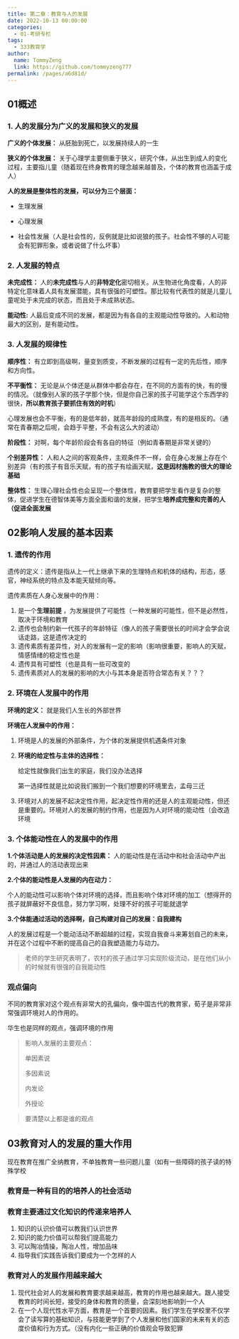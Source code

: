 ```yaml
---
title: 第二章：教育与人的发展
date: 2022-10-13 00:00:00
categories: 
  - 01-考研专栏
tags: 
  - 333教育学
author: 
  name: TommyZeng
  link: https://github.com/tommyzeng777
permalink: /pages/a6d81d/
---
```


## 01概述

### 1. 人的发展分为广义的发展和狭义的发展

**广义的个体发展：** 从胚胎到死亡，以发展持续人的一生

**狭义的个体发展：** 关于心理学主要侧重于狭义，研究个体，从出生到成人的变化过程，主要指儿童（随着现在终身教育的理念越来越普及，个体的教育也涵盖于成人）<!-- more -->



**人的发展是整体性的发展，可以分为三个层面：**

- 生理发展

- 心理发展

- 社会性发展（人是社会性的，反例就是比如说狼的孩子。社会性不够的人可能会有犯罪形象，或者说做了什么坏事）







### 2. 人发展的特点

**未完成性：** 人的**未完成性**与人的**非特定化**密切相关。从生物进化角度看，人的非特定化意味着人具有发展潜能，具有很强的可塑性。那比较有代表性的就是儿童儿童呢处于未完成的状态，而且处于未成熟状态。



**能动性:** 人最后变成不同的发展，都是因为有各自的主观能动性导致的。人和动物最大的区别，是有能动性。







### 3. 人发展的规律性

**顺序性：** 有立即到高级啊，量变到质变，不断发展的过程有一定的先后性，顺序和方向性。



**不平衡性：** 无论是从个体还是从群体中都会存在，在不同的方面有的快，有的慢的情况。（就像别人家的孩子学那个快，但是你自己家的孩子可能学这个东西学的很快，**所以教育孩子要抓住有效的时机**）

心理发展也会不平衡，有的是低年龄，就高年龄段的成熟度，有的是相反的。（通常在青春期之后呢，会趋于平整，不会有这么大的波动）



**阶段性：** 对啊，每个年龄阶段会有各自的特征（例如青春期是非常关键的）



**个别差异性：** 人和人之间的客观条件，主观条件不一样，会在身心发展上存在个别差异（有的孩子有音乐天赋，有的孩子有绘画天赋，**这是因材施教的很大的理论基础**



**整体性：** 生理心理社会性也会呈现一个整体性，教育要把学生看作是复杂的整体，促进学生在德智体美等方面全面和谐的发展，把学生**培养成完整和完善的人（促进全面发展**

























## 02影响人发展的基本因素

### 1. 遗传的作用

遗传的定义：遗传是指从上一代上继承下来的生理特点和机体的结构，形态，感官，神经系统的特点及本能天赋倾向等。



遗传素质在人身心发展中的作用：

1. 是一个**生理前提** ，为发展提供了可能性（一种发展的可能性，但不是必然性，取决于环境和教育
2. 遗传也会制约新一代孩子的年龄特征（像人的孩子需要很长的时间才会学会说话走路，这是遗传决定的
3. 遗传素质有差异性，对人的发展有一定的影响（影响很重要，影响人的天赋，情感情绪的稳定性也是
4. 遗传具有可塑性（也是具有一些可改变的
5. 遗传素质对人的发展的影响的大小与其本身是否符合常态有关？？？



### 2. 环境在人发展中的作用

**环境的定义：** 就是我们人生长的外部世界



**环境在人发展中的作用：**

1. 环境是人的发展的外部条件，为个体的发展提供机遇条件对象



2. **环境的给定性与主体的选择性：**

   给定性就像我们出生的家庭，我们没办法选择

   第一选择性就是比如说我们搬到一个我们想要的环境里去，孟母三迁

   

3. 环境对人的发展不起决定性作用，起决定性作用的还是人的主观能动性，但还是重要的。环境对人的发展的制约作用，也是因为人对环境的能动性（会改造环境

    

### 3. 个体能动性在人的发展中的作用

**1.个体活动是人的发展的决定性因素：** 人的能动性是在活动中和社会活动中产出的，并通过人的活动表现出来



**2.个体的能动性是人发展的内在动力：**

个人的能动性可以影响个体对环境的选择，而且影响个体对环境的加工（想得开的孩子就屏蔽好不良信息，努力学习啊，处理不好的孩子可能就退学



**3.个体能通过活动的选择啊，自己构建对自己的发展：自我建构**

人的发展过程是一个能动活动不断超越的过程，实现自我奋斗来筹划自己的未来，并在这个过程中不断的提高自己的自我塑造能力与动力。

> 老师的学生研究表明了，农村的孩子通过学习实现阶级流动，是在他们从小的时候就有很强的自我能动性



### 观点偏向

不同的教育家对这个观点有非常大的孔偏向，像中国古代的教育家，荀子是非常非常强调环境对人的作用的。

华生也是同样的观点，强调环境的作用



>  影响人发展的主要观点：
>
>  单因素说
>
>  多因素说
>
>  内发论
>
>  外授论

> 要清楚以上都是谁的观点





## 03教育对人的发展的重大作用

现在教育在推广全纳教育，不单独教育一些问题儿童（如有一些障碍的孩子读的特殊学校

### 教育是一种有目的的培养人的社会活动



### 教育主要通过文化知识的传递来培养人

1. 知识的认识价值可以教我们认识世界
2. 知识的能力价值可以帮我们提高能力
3. 可以陶冶情操，陶冶人性，增加品味
4. 指导我们实践告诉我们要成为一个怎样的人



### 教育对人的发展作用越来越大

1. 现代社会对人的发展和教育要求越来越高，教育的作用也越来越大。跟人接受教育的时间长短，接受的身体和教育的质量，会深刻地影响到一个人
2. 在一个人现代性水平方面，教育是一个首要的因素。我们学生在学校里不仅学会了读写算的基础知识，与技能更学到了个人发展和他们国家的未来有关的态度价值和行为方式。（没有内化一些正确的价值观会导致犯罪